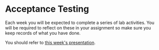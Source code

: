 
# Acceptance Testing

Each week you will be expected to complete a series of lab activities. You will be required to reflect on these in your assignment so make sure you keep records of what you have done.

You should refer to [this week's presentation](https://drive.google.com/open?id=1zShIZrqubjfqAf68On-mWzwmaU45shqY_2IVzzn5TJ0).
